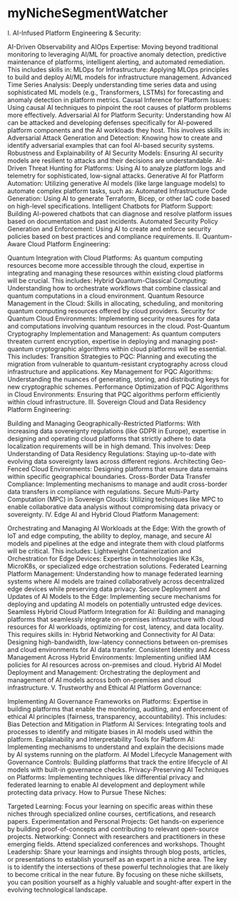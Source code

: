 # myNicheSegmentWatcher


I. AI-Infused Platform Engineering & Security:

AI-Driven Observability and AIOps Expertise: Moving beyond traditional monitoring to leveraging AI/ML for proactive anomaly detection, predictive maintenance of platforms, intelligent alerting, and automated remediation. This includes skills in:
MLOps for Infrastructure: Applying MLOps principles to build and deploy AI/ML models for infrastructure management.
Advanced Time Series Analysis: Deeply understanding time series data and using sophisticated ML models (e.g., Transformers, LSTMs) for forecasting and anomaly detection in platform metrics.
Causal Inference for Platform Issues: Using causal AI techniques to pinpoint the root causes of platform problems more effectively.
Adversarial AI for Platform Security: Understanding how AI can be attacked and developing defenses specifically for AI-powered platform components and the AI workloads they host. This involves skills in:
Adversarial Attack Generation and Detection: Knowing how to create and identify adversarial examples that can fool AI-based security systems.
Robustness and Explainability of AI Security Models: Ensuring AI security models are resilient to attacks and their decisions are understandable.
AI-Driven Threat Hunting for Platforms: Using AI to analyze platform logs and telemetry for sophisticated, low-signal attacks.
Generative AI for Platform Automation: Utilizing generative AI models (like large language models) to automate complex platform tasks, such as:
Automated Infrastructure Code Generation: Using AI to generate Terraform, Bicep, or other IaC code based on high-level specifications.
Intelligent Chatbots for Platform Support: Building AI-powered chatbots that can diagnose and resolve platform issues based on documentation and past incidents.
Automated Security Policy Generation and Enforcement: Using AI to create and enforce security policies based on best practices and compliance requirements.
II. Quantum-Aware Cloud Platform Engineering:

Quantum Integration with Cloud Platforms: As quantum computing resources become more accessible through the cloud, expertise in integrating and managing these resources within existing cloud platforms will be crucial. This includes:
Hybrid Quantum-Classical Computing: Understanding how to orchestrate workflows that combine classical and quantum computations in a cloud environment.
Quantum Resource Management in the Cloud: Skills in allocating, scheduling, and monitoring quantum computing resources offered by cloud providers.
Security for Quantum Cloud Environments: Implementing security measures for data and computations involving quantum resources in the cloud.
Post-Quantum Cryptography Implementation and Management: As quantum computers threaten current encryption, expertise in deploying and managing post-quantum cryptographic algorithms within cloud platforms will be essential. This includes:
Transition Strategies to PQC: Planning and executing the migration from vulnerable to quantum-resistant cryptography across cloud infrastructure and applications.
Key Management for PQC Algorithms: Understanding the nuances of generating, storing, and distributing keys for new cryptographic schemes.
Performance Optimization of PQC Algorithms in Cloud Environments: Ensuring that PQC algorithms perform efficiently within cloud infrastructure.
III. Sovereign Cloud and Data Residency Platform Engineering:

Building and Managing Geographically-Restricted Platforms: With increasing data sovereignty regulations (like GDPR in Europe), expertise in designing and operating cloud platforms that strictly adhere to data localization requirements will be in high demand. This involves:
Deep Understanding of Data Residency Regulations: Staying up-to-date with evolving data sovereignty laws across different regions.
Architecting Geo-Fenced Cloud Environments: Designing platforms that ensure data remains within specific geographical boundaries.
Cross-Border Data Transfer Compliance: Implementing mechanisms to manage and audit cross-border data transfers in compliance with regulations.
Secure Multi-Party Computation (MPC) in Sovereign Clouds: Utilizing techniques like MPC to enable collaborative data analysis without compromising data privacy or sovereignty.
IV. Edge AI and Hybrid Cloud Platform Management:

Orchestrating and Managing AI Workloads at the Edge: With the growth of IoT and edge computing, the ability to deploy, manage, and secure AI models and pipelines at the edge and integrate them with cloud platforms will be critical. This includes:
Lightweight Containerization and Orchestration for Edge Devices: Expertise in technologies like K3s, MicroK8s, or specialized edge orchestration solutions.
Federated Learning Platform Management: Understanding how to manage federated learning systems where AI models are trained collaboratively across decentralized edge devices while preserving data privacy.
Secure Deployment and Updates of AI Models to the Edge: Implementing secure mechanisms for deploying and updating AI models on potentially untrusted edge devices.
Seamless Hybrid Cloud Platform Integration for AI: Building and managing platforms that seamlessly integrate on-premises infrastructure with cloud resources for AI workloads, optimizing for cost, latency, and data locality. This requires skills in:
Hybrid Networking and Connectivity for AI Data: Designing high-bandwidth, low-latency connections between on-premises and cloud environments for AI data transfer.
Consistent Identity and Access Management Across Hybrid Environments: Implementing unified IAM policies for AI resources across on-premises and cloud.
Hybrid AI Model Deployment and Management: Orchestrating the deployment and management of AI models across both on-premises and cloud infrastructure.
V. Trustworthy and Ethical AI Platform Governance:

Implementing AI Governance Frameworks on Platforms: Expertise in building platforms that enable the monitoring, auditing, and enforcement of ethical AI principles (fairness, transparency, accountability). This includes:
Bias Detection and Mitigation in Platform AI Services: Integrating tools and processes to identify and mitigate biases in AI models used within the platform.
Explainability and Interpretability Tools for Platform AI: Implementing mechanisms to understand and explain the decisions made by AI systems running on the platform.
AI Model Lifecycle Management with Governance Controls: Building platforms that track the entire lifecycle of AI models with built-in governance checks.
Privacy-Preserving AI Techniques on Platforms: Implementing techniques like differential privacy and federated learning to enable AI development and deployment while protecting data privacy.
How to Pursue These Niches:

Targeted Learning: Focus your learning on specific areas within these niches through specialized online courses, certifications, and research papers.
Experimentation and Personal Projects: Get hands-on experience by building proof-of-concepts and contributing to relevant open-source projects.
Networking: Connect with researchers and practitioners in these emerging fields. Attend specialized conferences and workshops.
Thought Leadership: Share your learnings and insights through blog posts, articles, or presentations to establish yourself as an expert in a niche area.
The key is to identify the intersections of these powerful technologies that are likely to become critical in the near future. By focusing on these niche skillsets, you can position yourself as a highly valuable and sought-after expert in the evolving technological landscape.
